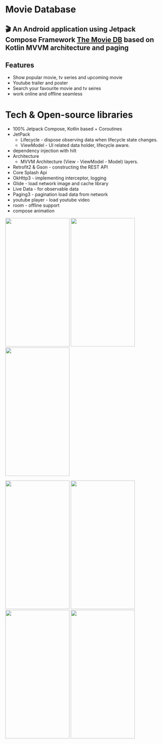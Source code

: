 # Movie Database
## 🎬 An Android application using Jetpack Compose Framework [The Movie DB](https://www.themoviedb.org) based on Kotlin MVVM architecture and paging 

## Features

- Show popular movie, tv series and upcoming movie
- Youtube trailer and poster
- Search your favourite movie and tv seires
- work online and offline seamless

# Tech & Open-source libraries
- 100% Jetpack Compose, Kotlin based + Coroutines
- JetPack
    - Lifecycle - dispose observing data when lifecycle state changes.
    - ViewModel - UI related data holder, lifecycle aware.
- dependency injection with hilt
- Architecture
    - MVVM Architecture (View - ViewModel - Model) layers.
- Retrofit2 & Gson - constructing the REST API
- Core Splash Api
- OkHttp3 - implementing interceptor, logging
- Glide - load network image and cache library
- Live Data - for observable data
- Paging3 - pagination load data from network
- youtube player - load youtube video
- room - offline support
- compose animation



<img src="https://github.com/user-attachments/assets/607409ed-3adc-48f7-878c-1646d1492156" width="200" height="400">  <img src="https://github.com/user-attachments/assets/eb320319-60dc-47e0-9af3-d9f12be4db56" width="200" height="400">  <img src="https://github.com/user-attachments/assets/fb5f8016-4070-4d15-9eaf-9567b4988470" width="200" height="400">  

<img src="https://github.com/user-attachments/assets/517c2c29-7532-4b05-abb3-c59991ab833e" width="200" height="400">  <img src="https://github.com/user-attachments/assets/e9031c78-d211-40c9-b15d-e6dcc98ca0ed" width="200" height="400">  <img src="https://github.com/user-attachments/assets/9f3aa07d-5b59-466b-beab-fde898ac6e27" width="200" height="400">  <img src="https://github.com/user-attachments/assets/517c2c29-7532-4b05-abb3-c59991ab833e" width="200" height="400">
